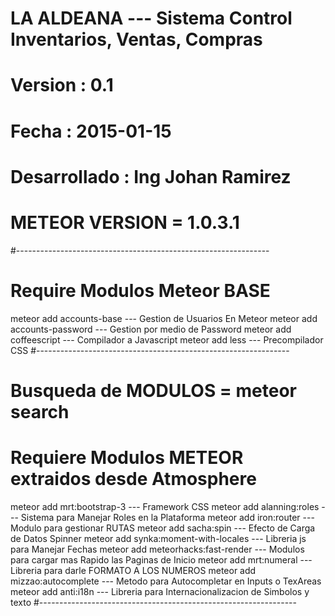 # LA ALDEANA --- Sistema Control Inventarios, Ventas, Compras
# Version : 0.1
# Fecha : 2015-01-15
# Desarrollado : Ing Johan Ramirez

# METEOR VERSION = 1.0.3.1
#---------------------------------------------------------------

# Require Modulos Meteor BASE
meteor add accounts-base      --- Gestion de Usuarios En Meteor
meteor add accounts-password  --- Gestion por medio de Password
meteor add coffeescript       --- Compilador a Javascript
meteor add less               --- Precompilador CSS
#---------------------------------------------------------------

# Busqueda de MODULOS = meteor search
# Requiere Modulos METEOR extraidos desde Atmosphere
meteor add mrt:bootstrap-3    --- Framework CSS
meteor add alanning:roles     --- Sistema para Manejar Roles en la Plataforma
meteor add iron:router        --- Modulo para gestionar RUTAS
meteor add sacha:spin         --- Efecto de Carga de Datos Spinner
meteor add synka:moment-with-locales      --- Libreria js para Manejar Fechas
meteor add meteorhacks:fast-render        --- Modulos para cargar mas Rapido las Paginas de Inicio
meteor add mrt:numeral        --- Libreria para darle FORMATO A LOS NUMEROS
meteor add mizzao:autocomplete            --- Metodo para Autocompletar en Inputs o TexAreas
meteor add anti:i18n          --- Libreria para Internacionalizacion de Simbolos y texto
#----------------------------------------------------------------

